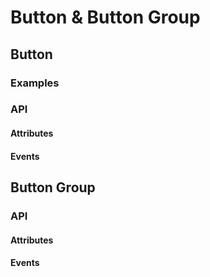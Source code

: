 # Button & Button Group



## Button

### Examples



### API

#### Attributes

#### Events



## Button Group

### API

#### Attributes

#### Events




